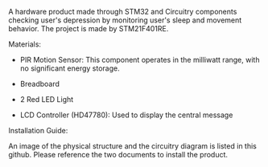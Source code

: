 A hardware product made through STM32 and Circuitry components checking user's depression by monitoring user's sleep and movement behavior. The project is made by STM21F401RE.


Materials:

- PIR Motion Sensor: This component operates in the milliwatt range, with no significant energy storage.

- Breadboard
  
- 2 Red LED Light
  
- LCD Controller (HD47780): Used to display the central message


Installation Guide:

An image of the physical structure and the circuitry diagram is listed in this github. Please reference the two documents to install the product.
     

     
